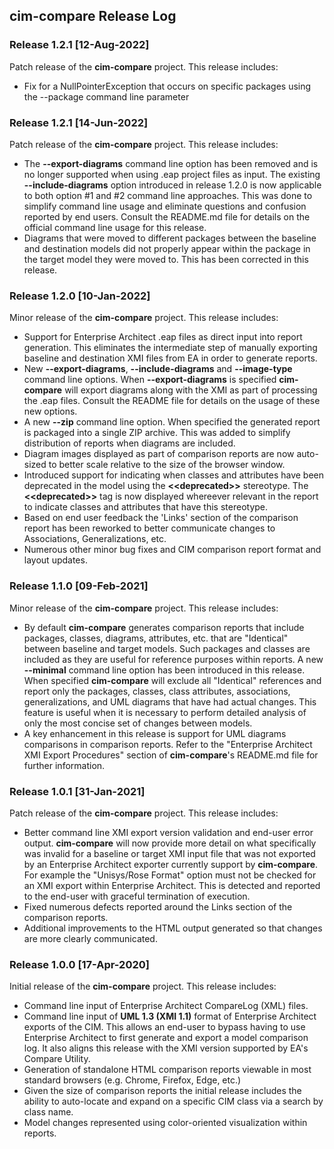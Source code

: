 ## cim-compare Release Log

### Release 1.2.1 [12-Aug-2022]
Patch release of the **cim-compare** project.  This release includes:

-  Fix for a NullPointerException that occurs on specific packages using the --package command line parameter

### Release 1.2.1 [14-Jun-2022]
Patch release of the **cim-compare** project.  This release includes:

-  The **--export-diagrams** command line option has been removed and is no longer supported when using .eap project files as input.  The existing **--include-diagrams** option introduced in release 1.2.0 is now applicable to both option #1 and #2 command line approaches. This was done to simplify command line usage and eliminate questions and confusion reported by end users.  Consult the README.md file for details on the official command line usage for this release.
- Diagrams that were moved to different packages between the baseline and destination models did not properly appear within the package in the target model they were moved to.  This has been corrected in this release.

### Release 1.2.0 [10-Jan-2022]
Minor release of the **cim-compare** project.  This release includes:

- Support for Enterprise Architect .eap files as direct input into report generation. This eliminates the intermediate step of manually exporting baseline and destination XMI files from EA in order to generate reports.
- New **--export-diagrams**, **--include-diagrams** and **--image-type** command line options. When **--export-diagrams** is specified **cim-compare** will export diagrams along with the XMI as part of processing the .eap files. Consult the README file for details on the usage of these new options.
- A new **--zip** command line option. When specified the generated report is packaged into a single ZIP archive. This was added to simplify distribution of reports when diagrams are included.
- Diagram images displayed as part of comparison reports are now auto-sized to better scale relative to the size of the browser window.
- Introduced support for indicating when classes and attributes have been deprecated in the model using the **&lt;&lt;deprecated&gt;&gt;** stereotype. The **&lt;&lt;deprecated&gt;&gt;** tag is now displayed whereever relevant in the report to indicate classes and attributes that have this stereotype.
- Based on end user feedback the 'Links' section of the comparison report has been reworked to better communicate changes to Associations, Generalizations, etc.
- Numerous other minor bug fixes and CIM comparison report format and layout updates.

### Release 1.1.0 [09-Feb-2021]
Minor release of the **cim-compare** project.  This release includes:

- By default **cim-compare** generates comparison reports that include packages, classes, diagrams, attributes, etc. that are "Identical" between baseline and target models. Such packages and classes are included as they are useful for reference purposes within reports. A new **--minimal** command line option has been introduced in this release.  When specified **cim-compare** will exclude all "Identical" references and report only the packages, classes, class attributes, associations, generalizations, and UML diagrams that have had actual changes. This feature is useful when it is necessary to perform detailed analysis of only the most concise set of changes between models.
- A key enhancement in this release is support for UML diagrams comparisons in comparison reports. Refer to the "Enterprise Architect XMI Export Procedures" section of **cim-compare**'s README.md file for further information.  

### Release 1.0.1 [31-Jan-2021]
Patch release of the **cim-compare** project.  This release includes:

- Better command line XMI export version validation and end-user error output. **cim-compare** will now provide more detail on what specifically was invalid for a baseline or target XMI input file that was not exported by an Enterprise Architect exporter currently support by **cim-compare**. For example the "Unisys/Rose Format" option must not be checked for an XMI export within Enterprise Architect. This is detected and reported to the end-user with graceful termination of execution.
- Fixed numerous defects reported around the Links section of the comparison reports.
- Additional improvements to the HTML output generated so that changes are more clearly communicated.

### Release 1.0.0 [17-Apr-2020]
Initial release of the **cim-compare** project.  This release includes:

- Command line input of Enterprise Architect CompareLog (XML) files.
- Command line input of  **UML 1.3 (XMI 1.1)** format of Enterprise Architect exports of the CIM.  This allows an end-user to bypass having to use Enterprise Architect to first generate and export a model comparison log. It also aligns this release with the XMI version supported by EA's Compare Utility.
- Generation of standalone HTML comparison reports viewable in most standard browsers (e.g. Chrome, Firefox, Edge, etc.)
- Given the size of comparison reports the initial release includes the ability to auto-locate and expand on a specific CIM class via a search by class name.
- Model changes represented using color-oriented visualization within reports.
